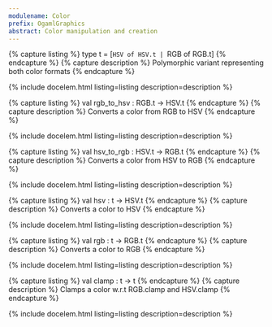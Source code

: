 ```yaml
---
modulename: Color 
prefix: OgamlGraphics
abstract: Color manipulation and creation 
---
```


{% capture listing %}
type t = [`HSV of HSV.t | `RGB of RGB.t]
{% endcapture %}
{% capture description %}
Polymorphic variant representing both color formats 
{% endcapture %}

{% include docelem.html listing=listing description=description  %}

{% capture listing %}
val rgb_to_hsv : RGB.t -> HSV.t
{% endcapture %}
{% capture description %}
Converts a color from RGB to HSV 
{% endcapture %}

{% include docelem.html listing=listing description=description  %}

{% capture listing %}
val hsv_to_rgb : HSV.t -> RGB.t
{% endcapture %}
{% capture description %}
Converts a color from HSV to RGB 
{% endcapture %}

{% include docelem.html listing=listing description=description  %}

{% capture listing %}
val hsv : t -> HSV.t
{% endcapture %}
{% capture description %}
Converts a color to HSV 
{% endcapture %}

{% include docelem.html listing=listing description=description  %}

{% capture listing %}
val rgb : t -> RGB.t
{% endcapture %}
{% capture description %}
Converts a color to RGB 
{% endcapture %}

{% include docelem.html listing=listing description=description  %}

{% capture listing %}
val clamp : t -> t
{% endcapture %}
{% capture description %}
Clamps a color w.r.t RGB.clamp and HSV.clamp 
{% endcapture %}

{% include docelem.html listing=listing description=description  %}

